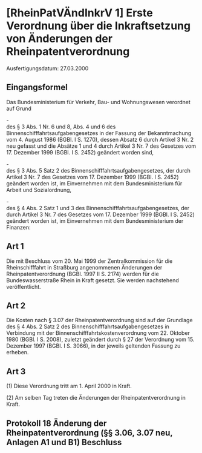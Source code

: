 # [RheinPatVÄndInkrV 1] Erste Verordnung über die Inkraftsetzung von Änderungen der Rheinpatentverordnung

Ausfertigungsdatum: 27.03.2000

 

## Eingangsformel

Das Bundesministerium für Verkehr, Bau- und Wohnungswesen verordnet auf Grund

\-  
des § 3 Abs. 1 Nr. 6 und 8, Abs. 4 und 6 des Binnenschifffahrtsaufgabengesetzes in der Fassung der Bekanntmachung vom 4. August 1986 (BGBl. I S. 1270), dessen Absatz 6 durch Artikel 3 Nr. 2 neu gefasst und die Absätze 1 und 4 durch Artikel 3 Nr. 7 des Gesetzes vom 17. Dezember 1999 (BGBl. I S. 2452) geändert worden sind,

\-  
des § 3 Abs. 5 Satz 2 des Binnenschifffahrtsaufgabengesetzes, der durch Artikel 3 Nr. 7 des Gesetzes vom 17. Dezember 1999 (BGBl. I S. 2452) geändert worden ist, im Einvernehmen mit dem Bundesministerium für Arbeit und Sozialordnung,

\-  
des § 4 Abs. 2 Satz 1 und 3 des Binnenschifffahrtsaufgabengesetzes, der durch Artikel 3 Nr. 7 des Gesetzes vom 17. Dezember 1999 (BGBl. I S. 2452) geändert worden ist, im Einvernehmen mit dem Bundesministerium der Finanzen:


## Art 1

Die mit Beschluss vom 20. Mai 1999 der Zentralkommission für die Rheinschifffahrt in Straßburg angenommenen Änderungen der Rheinpatentverordnung (BGBl. 1997 II S. 2174) werden für die Bundeswasserstraße Rhein in Kraft gesetzt. Sie werden nachstehend veröffentlicht.


## Art 2

Die Kosten nach § 3.07 der Rheinpatentverordnung sind auf der Grundlage des § 4 Abs. 2 Satz 2 des Binnenschifffahrtsaufgabengesetzes in Verbindung mit der Binnenschifffahrtskostenverordnung vom 22. Oktober 1980 (BGBl. I S. 2008), zuletzt geändert durch § 27 der Verordnung vom 15. Dezember 1997 (BGBl. I S. 3066), in der jeweils geltenden Fassung zu erheben.


## Art 3

(1) Diese Verordnung tritt am 1. April 2000 in Kraft.

(2) Am selben Tag treten die Änderungen der Rheinpatentverordnung in Kraft.


## Protokoll 18 Änderung der Rheinpatentverordnung (§§ 3.06, 3.07 neu, Anlagen A1 und B1) Beschluss
